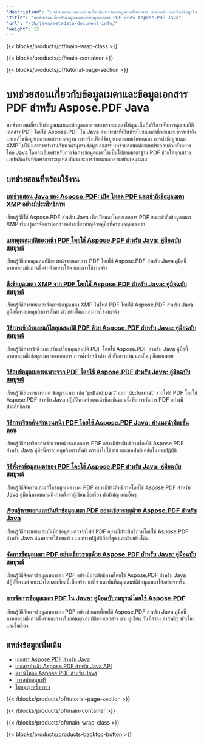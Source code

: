 ```yaml
---
"description": "บทช่วยสอนแบบครบถ้วนเกี่ยวกับการจัดการคุณสมบัติเอกสาร เมตาดาต้า และฟิลด์ข้อมูลในไฟล์ PDF โดยใช้ Aspose.PDF สำหรับ Java"
"title": "บทช่วยสอนเกี่ยวกับข้อมูลเมตาและข้อมูลเอกสาร PDF สำหรับ Aspose.PDF Java"
"url": "/th/java/metadata-document-info/"
"weight": 12
---
```


{{< blocks/products/pf/main-wrap-class >}}

{{< blocks/products/pf/main-container >}}

{{< blocks/products/pf/tutorial-page-section >}}
# บทช่วยสอนเกี่ยวกับข้อมูลเมตาและข้อมูลเอกสาร PDF สำหรับ Aspose.PDF Java

บทช่วยสอนเกี่ยวกับข้อมูลเมตาและข้อมูลเอกสารของเราจะแสดงให้คุณเห็นถึงวิธีการจัดการคุณสมบัติเอกสาร PDF โดยใช้ Aspose.PDF ใน Java คำแนะนำที่เป็นประโยชน์เหล่านี้จะแนะนำการเข้าถึงและแก้ไขข้อมูลเมตาเอกสารมาตรฐาน การสร้างฟิลด์ข้อมูลเมตาแบบกำหนดเอง การนำข้อมูลเมตา XMP ไปใช้ และการทำงานกับพจนานุกรมข้อมูลเอกสาร บทช่วยสอนแต่ละบทประกอบด้วยตัวอย่างโค้ด Java โดยละเอียดสำหรับการจัดการข้อมูลเมตาให้เป็นไปตามมาตรฐาน PDF ช่วยให้คุณสร้างแอปพลิเคชันที่รักษาการระบุแหล่งที่มาและการจำแนกเอกสารอย่างเหมาะสม

## บทช่วยสอนที่พร้อมใช้งาน

### [บทช่วยสอน Java ของ Aspose.PDF: เปิด โหลด PDF และเข้าถึงข้อมูลเมตา XMP อย่างมีประสิทธิภาพ](./aspose-pdf-java-open-load-xmp-metadata/)
เรียนรู้วิธีใช้ Aspose.PDF สำหรับ Java เพื่อเปิดและโหลดเอกสาร PDF ขณะเข้าถึงข้อมูลเมตา XMP เรียนรู้การจัดการเอกสารอย่างเชี่ยวชาญด้วยคู่มือที่ครอบคลุมของเรา

### [แยกคุณสมบัติของหน้า PDF โดยใช้ Aspose.PDF สำหรับ Java: คู่มือฉบับสมบูรณ์](./extract-pdf-page-properties-aspose-pdf-java/)
เรียนรู้วิธีแยกคุณสมบัติของหน้าจากเอกสาร PDF โดยใช้ Aspose.PDF สำหรับ Java คู่มือนี้ครอบคลุมถึงการตั้งค่า ตัวอย่างโค้ด และการใช้งานจริง

### [ดึงข้อมูลเมตา XMP จาก PDF โดยใช้ Aspose.PDF สำหรับ Java: คู่มือฉบับสมบูรณ์](./extract-xmp-metadata-pdf-aspose-pdf-java/)
เรียนรู้วิธีการแยกและจัดการข้อมูลเมตา XMP ในไฟล์ PDF โดยใช้ Aspose.PDF สำหรับ Java คู่มือนี้ครอบคลุมถึงการตั้งค่า ตัวอย่างโค้ด และการใช้งานจริง

### [วิธีการเข้าถึงและแก้ไขคุณสมบัติ PDF ด้วย Aspose.PDF สำหรับ Java: คู่มือฉบับสมบูรณ์](./aspose-pdf-java-access-modify-properties/)
เรียนรู้วิธีการเข้าถึงและปรับเปลี่ยนคุณสมบัติ PDF โดยใช้ Aspose.PDF สำหรับ Java คู่มือนี้ครอบคลุมถึงข้อมูลเมตาของเอกสาร การตั้งค่าหน้าต่าง ลำดับการอ่าน และอื่นๆ อีกมากมาย

### [วิธีลบข้อมูลเมตาเฉพาะจาก PDF โดยใช้ Aspose.PDF สำหรับ Java: คู่มือฉบับสมบูรณ์](./remove-metadata-aspose-pdf-java-tutorial/)
เรียนรู้วิธีลบรายการเมตาข้อมูลเฉพาะ เช่น 'pdfaid:part' และ 'dc:format' จากไฟล์ PDF โดยใช้ Aspose.PDF สำหรับ Java ปฏิบัติตามคำแนะนำทีละขั้นตอนนี้เพื่อการจัดการ PDF อย่างมีประสิทธิภาพ

### [วิธีการเรียกค้นจำนวนหน้า PDF โดยใช้ Aspose.PDF Java: คำแนะนำทีละขั้นตอน](./retrieve-pdf-page-count-aspose-pdf-java/)
เรียนรู้วิธีการเรียกค้นจำนวนหน้าของเอกสาร PDF อย่างมีประสิทธิภาพโดยใช้ Aspose.PDF สำหรับ Java คู่มือนี้ครอบคลุมถึงการตั้งค่า การนำไปใช้งาน และแอปพลิเคชันในทางปฏิบัติ

### [วิธีตั้งค่าข้อมูลเมตาของ PDF โดยใช้ Aspose.PDF สำหรับ Java: คู่มือฉบับสมบูรณ์](./set-pdf-metadata-aspose-java/)
เรียนรู้วิธีจัดการและแก้ไขข้อมูลเมตาของ PDF อย่างมีประสิทธิภาพโดยใช้ Aspose.PDF สำหรับ Java คู่มือนี้ครอบคลุมถึงการตั้งค่าผู้เขียน ชื่อเรื่อง คำสำคัญ และอื่นๆ

### [เรียนรู้การแยกและบันทึกข้อมูลเมตา PDF อย่างเชี่ยวชาญด้วย Aspose.PDF สำหรับ Java](./aspose-pdf-java-metadata-extraction-saves/)
เรียนรู้วิธีการแยกและบันทึกข้อมูลเมตาจากไฟล์ PDF อย่างมีประสิทธิภาพโดยใช้ Aspose.PDF สำหรับ Java ค้นพบการใช้งานจริง แนวทางปฏิบัติที่ดีที่สุด และตัวอย่างโค้ด

### [จัดการข้อมูลเมตา PDF อย่างเชี่ยวชาญด้วย Aspose.PDF สำหรับ Java: คู่มือฉบับสมบูรณ์](./master-pdf-metadata-management-aspose-pdf-java/)
เรียนรู้วิธีจัดการข้อมูลเมตาของ PDF อย่างมีประสิทธิภาพโดยใช้ Aspose.PDF สำหรับ Java ปฏิบัติตามคำแนะนำโดยละเอียดนี้เพื่อสร้าง แก้ไข และบันทึกคุณสมบัติข้อมูลเมตาได้อย่างราบรื่น

### [การจัดการข้อมูลเมตา PDF ใน Java: คู่มือฉบับสมบูรณ์โดยใช้ Aspose.PDF](./master-pdf-metadata-management-java-aspose-pdf/)
เรียนรู้วิธีจัดการข้อมูลเมตาของ PDF อย่างง่ายดายโดยใช้ Aspose.PDF สำหรับ Java คู่มือนี้ครอบคลุมถึงการตั้งค่าและการเรียกค้นคุณสมบัติของเอกสาร เช่น ผู้เขียน วันที่สร้าง คำสำคัญ หัวเรื่อง และชื่อเรื่อง

## แหล่งข้อมูลเพิ่มเติม

- [เอกสาร Aspose.PDF สำหรับ Java](https://docs.aspose.com/pdf/java/)
- [เอกสารอ้างอิง Aspose.PDF สำหรับ Java API](https://reference.aspose.com/pdf/java/)
- [ดาวน์โหลด Aspose.PDF สำหรับ Java](https://releases.aspose.com/pdf/java/)
- [การสนับสนุนฟรี](https://forum.aspose.com/)
- [ใบอนุญาตชั่วคราว](https://purchase.aspose.com/temporary-license/)

{{< /blocks/products/pf/tutorial-page-section >}}

{{< /blocks/products/pf/main-container >}}

{{< /blocks/products/pf/main-wrap-class >}}

{{< blocks/products/products-backtop-button >}}